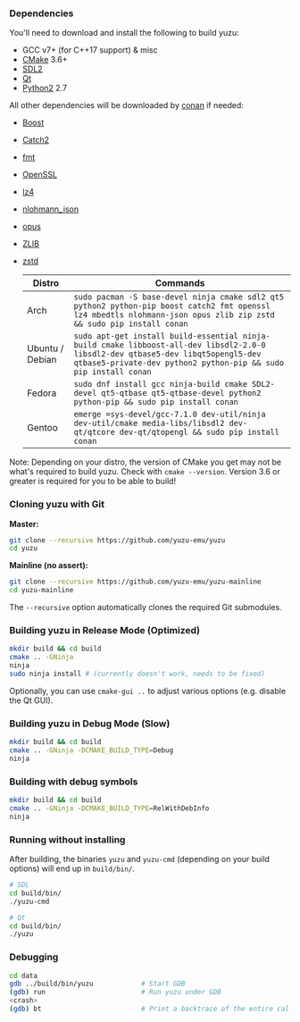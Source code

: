 ### Dependencies

You'll need to download and install the following to build yuzu:

  * GCC v7+ (for C++17 support) & misc
  * [CMake](https://www.cmake.org/) 3.6+
  * [SDL2](https://www.libsdl.org/download-2.0.php)
  * [Qt](https://qt-project.org/downloads)
  * [Python2](https://www.python.org/download/releases/2.7/) 2.7

All other dependencies will be downloaded by [conan](https://conan.io/downloads.html) if needed:

  * [Boost](https://www.boost.org/users/download/)
  * [Catch2](https://github.com/catchorg/Catch2)
  * [fmt](https://fmt.dev/)
  * [OpenSSL](https://www.openssl.org/source/)
  * [lz4](http://www.lz4.org)
  * [nlohmann_json](https://github.com/nlohmann/json)
  * [opus](https://opus-codec.org/downloads/)
  * [ZLIB](https://www.zlib.net/)
  * [zstd](https://facebook.github.io/zstd/)

      | Distro          | Commands
      | --------------- | ----------------
      | Arch            | `sudo pacman -S base-devel ninja cmake sdl2 qt5 python2 python-pip boost catch2 fmt openssl lz4 mbedtls nlohmann-json opus zlib zip zstd && sudo pip install conan`
      | Ubuntu / Debian | `sudo apt-get install build-essential ninja-build cmake libboost-all-dev libsdl2-2.0-0 libsdl2-dev qtbase5-dev libqt5opengl5-dev qtbase5-private-dev python2 python-pip && sudo pip install conan`
      | Fedora          | `sudo dnf install gcc ninja-build cmake SDL2-devel qt5-qtbase qt5-qtbase-devel python2 python-pip && sudo pip install conan`
      | Gentoo          | `emerge =sys-devel/gcc-7.1.0 dev-util/ninja dev-util/cmake media-libs/libsdl2 dev-qt/qtcore dev-qt/qtopengl && sudo pip install conan`

Note: Depending on your distro, the version of CMake you get may not be what's required to build yuzu. Check with `cmake --version`. Version 3.6 or greater is required for you to be able to build!

### Cloning yuzu with Git

**Master:**

  ```bash
  git clone --recursive https://github.com/yuzu-emu/yuzu
  cd yuzu
  ```

**Mainline (no assert):**

  ```bash
  git clone --recursive https://github.com/yuzu-emu/yuzu-mainline
  cd yuzu-mainline
  ```

The `--recursive` option automatically clones the required Git submodules.

### Building yuzu in Release Mode (Optimized)

```bash
mkdir build && cd build
cmake .. -GNinja
ninja
sudo ninja install # (currently doesn't work, needs to be fixed)
```

Optionally, you can use `cmake-gui ..` to adjust various options (e.g. disable the Qt GUI).

### Building yuzu in Debug Mode (Slow)

```bash
mkdir build && cd build
cmake .. -GNinja -DCMAKE_BUILD_TYPE=Debug
ninja
```

### Building with debug symbols

```bash
mkdir build && cd build
cmake .. -GNinja -DCMAKE_BUILD_TYPE=RelWithDebInfo
ninja
```

### Running without installing

After building, the binaries `yuzu` and `yuzu-cmd` (depending on your build options) will end up in `build/bin/`.

  ```bash
  # SDL
  cd build/bin/
  ./yuzu-cmd

  # Qt
  cd build/bin/
  ./yuzu
  ```

### Debugging

```bash
cd data
gdb ../build/bin/yuzu            # Start GDB
(gdb) run                        # Run yuzu under GDB
<crash>
(gdb) bt                         # Print a backtrace of the entire callstack to see which codepath the crash occurred on
```